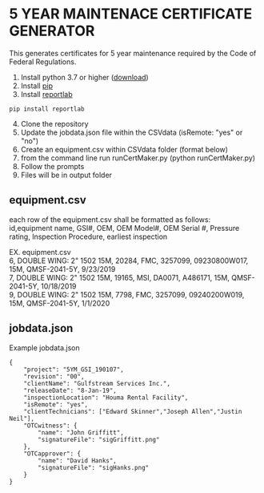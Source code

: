 # 5 YEAR MAINTENACE CERTIFICATE GENERATOR

This generates certificates for 5 year maintenance required by the Code of Federal Regulations.

1. Install python 3.7 or higher ([download](https://www.python.org/downloads/))
2. Install [pip](https://pypi.org/project/pip/)
3. Install [reportlab](https://pypi.org/project/reportlab/)
~~~
pip install reportlab
~~~
4. Clone the repository
5. Update the jobdata.json file within the CSVdata (isRemote: "yes" or "no")
6. Create an equipment.csv within CSVdata folder (format below)
7. from the command line run runCertMaker.py  (python runCertMaker.py)
8. Follow the prompts
9. Files will be in output folder

## equipment.csv
each row of the equipment.csv shall be formatted as follows:  
id,equipment name, GSI#, OEM, OEM Model#, OEM Serial #, Pressure rating, Inspection Procedure, earliest inspection

EX.  equipment.csv  
6,	DOUBLE WING: 2" 1502 15M,	20284,	FMC,	3257099,	09230800W017,	15M,	QMSF-2041-5Y, 9/23/2019  
7,	DOUBLE WING: 2" 1502 15M,	19165,	MSI,	DA0071,	A486171,	15M,	QMSF-2041-5Y, 10/18/2019  
9,	DOUBLE WING: 2" 1502 15M,	7798,	FMC,	3257099,	09240200W019,	15M,	QMSF-2041-5Y, 1/1/2020

## jobdata.json
Example jobdata.json
~~~~
{
    "project": "5YM_GSI_190107",
    "revision": "00",
    "clientName": "Gulfstream Services Inc.",
    "releaseDate": "8-Jan-19",
    "inspectionLocation": "Houma Rental Facility",
    "isRemote": "yes",
    "clientTechnicians": ["Edward Skinner","Joseph Allen","Justin Neil"],
    "OTCwitness": {
        "name": "John Griffitt",
        "signatureFile": "sigGriffitt.png"
    },
    "OTCapprover": {
        "name": "David Hanks",
        "signatureFile": "sigHanks.png"
    }
}
~~~~
